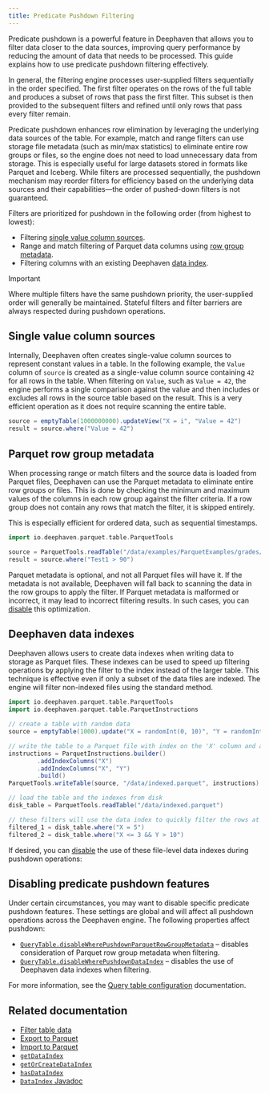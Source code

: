 ```yaml
---
title: Predicate Pushdown Filtering
---
```


Predicate pushdown is a powerful feature in Deephaven that allows you to filter data closer to the data sources, improving query performance by reducing the amount of data that needs to be processed. This guide explains how to use predicate pushdown filtering effectively.

In general, the filtering engine processes user-supplied filters sequentially in the order specified. The first filter operates on the rows of the full table and produces a subset of rows that pass the first filter. This subset is then provided to the subsequent filters and refined until only rows that pass every filter remain.

Predicate pushdown enhances row elimination by leveraging the underlying data sources of the table. For example, match and range filters can use storage file metadata (such as min/max statistics) to eliminate entire row groups or files, so the engine does not need to load unnecessary data from storage. This is especially useful for large datasets stored in formats like Parquet and Iceberg. While filters are processed sequentially, the pushdown mechanism may reorder filters for efficiency based on the underlying data sources and their capabilities—the order of pushed-down filters is not guaranteed.

Filters are prioritized for pushdown in the following order (from highest to lowest):

- Filtering [single value column sources](#single-value-column-sources).
- Range and match filtering of Parquet data columns using [row group metadata](#parquet-row-group-metadata).
- Filtering columns with an existing Deephaven [data index](#deephaven-data-indexes).

> [!IMPORTANT]
> Where multiple filters have the same pushdown priority, the user-supplied order will generally be maintained. Stateful filters and filter barriers are always respected during pushdown operations.

## Single value column sources

Internally, Deephaven often creates single-value column sources to represent constant values in a table. In the following example, the `Value` column of `source` is created as a single-value column source containing `42` for all rows in the table. When filtering on `Value`, such as `Value = 42`, the engine performs a single comparison against the value and then includes or excludes all rows in the source table based on the result. This is a very efficient operation as it does not require scanning the entire table.

```groovy order=source,result
source = emptyTable(1000000000).updateView("X = i", "Value = 42")
result = source.where("Value = 42")
```

## Parquet row group metadata

When processing range or match filters and the source data is loaded from Parquet files, Deephaven can use the Parquet metadata to eliminate entire row groups or files. This is done by checking the minimum and maximum values of the columns in each row group against the filter criteria. If a row group does not contain any rows that match the filter, it is skipped entirely.

This is especially efficient for ordered data, such as sequential timestamps.

```groovy order=source,result
import io.deephaven.parquet.table.ParquetTools

source = ParquetTools.readTable("/data/examples/ParquetExamples/grades/grades.parquet")
result = source.where("Test1 > 90")
```

Parquet metadata is optional, and not all Parquet files will have it. If the metadata is not available, Deephaven will fall back to scanning the data in the row groups to apply the filter. If Parquet metadata is malformed or incorrect, it may lead to incorrect filtering results. In such cases, you can [disable](#disabling-predicate-pushdown-features) this optimization.

## Deephaven data indexes

Deephaven allows users to create data indexes when writing data to storage as Parquet files. These indexes can be used to speed up filtering operations by applying the filter to the index instead of the larger table. This technique is effective even if only a subset of the data files are indexed. The engine will filter non-indexed files using the standard method.

```groovy order=source,disk_table,filtered_1,filtered_2
import io.deephaven.parquet.table.ParquetTools
import io.deephaven.parquet.table.ParquetInstructions

// create a table with random data
source = emptyTable(1000).update("X = randomInt(0, 10)", "Y = randomInt(0, 20)")

// write the table to a Parquet file with index on the 'X' column and a multi-column index on 'X' & 'Y'
instructions = ParquetInstructions.builder()
        .addIndexColumns("X")
        .addIndexColumns("X", "Y")
        .build()
ParquetTools.writeTable(source, "/data/indexed.parquet", instructions)

// load the table and the indexes from disk
disk_table = ParquetTools.readTable("/data/indexed.parquet")

// these filters will use the data index to quickly filter the rows at the file level
filtered_1 = disk_table.where("X = 5")
filtered_2 = disk_table.where("X <= 3 && Y > 10")
```

If desired, you can [disable](#disabling-predicate-pushdown-features) the use of these file-level data indexes during pushdown operations:

## Disabling predicate pushdown features

Under certain circumstances, you may want to disable specific predicate pushdown features. These settings are global and will affect all pushdown operations across the Deephaven engine. The following properties affect pushdown:

- [`QueryTable.disableWherePushdownParquetRowGroupMetadata`](https://docs.deephaven.io/core/javadoc/io/deephaven/engine/table/impl/QueryTable.html#DISABLE_WHERE_PUSHDOWN_PARQUET_ROW_GROUP_METADATA) – disables consideration of Parquet row group metadata when filtering.
- [`QueryTable.disableWherePushdownDataIndex`](https://docs.deephaven.io/core/javadoc/io/deephaven/engine/table/impl/QueryTable.html#DISABLE_WHERE_PUSHDOWN_DATA_INDEX) – disables the use of Deephaven data indexes when filtering.

For more information, see the [Query table configuration](../conceptual/query-table-configuration.md) documentation.

## Related documentation

- [Filter table data](./filters.md)
- [Export to Parquet](./data-import-export/parquet-export.md)
- [Import to Parquet](./data-import-export/parquet-import.md)
- [`getDataIndex`](../reference/engine/getDataIndex.md)
- [`getOrCreateDataIndex`](../reference/engine/getOrCreateDataIndex.md)
- [`hasDataIndex`](../reference/engine/hasDataIndex.md)
- [`DataIndex` Javadoc](https://docs.deephaven.io/core/javadoc/io/deephaven/engine/table/DataIndex.html)
